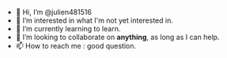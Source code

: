 - 👋 Hi, I’m @julien481516
- 👀 I’m interested in what I'm not yet interested in.
- 🌱 I’m currently learning to learn.
- 💞️ I’m looking to collaborate on <b>anything</b>, as long as I can help.
- 📫 How to reach me : good question.

<!---
julien481516/julien481516 is a ✨ special ✨ repository because its `README.md` (this file) appears on your GitHub profile.
You can click the Preview link to take a look at your changes.
--->
